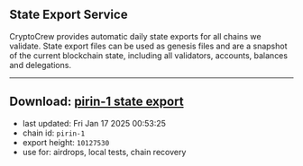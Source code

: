 ## State Export Service
CryptoCrew provides automatic daily state exports for all chains we validate. State export files can be used as genesis files and are a snapshot of the current blockchain state, including all validators, accounts, balances and delegations.

---
**Download: [pirin-1 state export](https://dl-eu2.ccvalidators.com/SERVICE/nolus/pirin-1_export_10127530.json)**
---

- last updated: Fri Jan 17 2025 00:53:25
- chain id: `pirin-1`
- export height: `10127530`
- use for: airdrops, local tests, chain recovery
